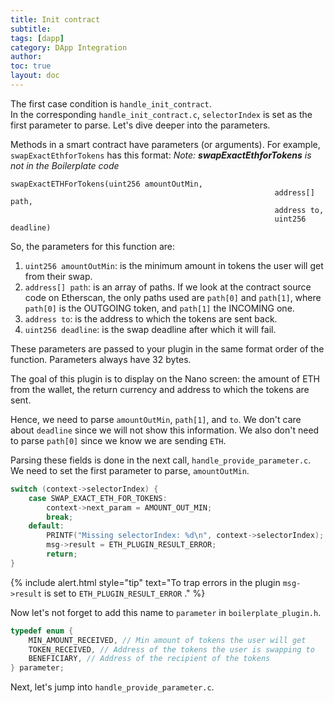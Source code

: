 ```yaml
---
title: Init contract
subtitle:
tags: [dapp]
category: DApp Integration
author:
toc: true
layout: doc
---
```


The first case condition is `handle_init_contract`.  
In the corresponding `handle_init_contract.c`, `selectorIndex` is set as the first parameter to parse. Let's dive deeper into the parameters.

Methods in a smart contract have parameters (or arguments). For example, `swapExactEthforTokens` has this format:
*Note: **swapExactEthforTokens** is not in the Boilerplate code*
```
swapExactETHForTokens(uint256 amountOutMin,
                                                           address[] path,
                                                           address to,
                                                           uint256 deadline)
```

So, the parameters for this function are:
1. `uint256 amountOutMin`: is the minimum amount in tokens the user will get from their swap.
2. `address[] path`: is an array of paths. If we look at the contract source code on Etherscan, the only paths used are `path[0]` and `path[1]`, where `path[0]` is the OUTGOING token, and `path[1]` the INCOMING one.
3. `address to`: is the address to which the tokens are sent back.
4. `uint256 deadline`: is the swap deadline after which it will fail.

These parameters are passed to your plugin in the same format order of the function. Parameters always have 32 bytes. 

The goal of this plugin is to display on the Nano screen: the amount of ETH from the wallet, the return currency and address to which the tokens are sent.

Hence, we need to parse `amountOutMin`, `path[1]`, and `to`. We don't care about `deadline` since we will not show this information. We also don't need to parse `path[0]` since we know we are sending `ETH`.

Parsing these fields is done in the next call, `handle_provide_parameter.c`. We need to set the first parameter to parse, `amountOutMin`.

```c
switch (context->selectorIndex) {
    case SWAP_EXACT_ETH_FOR_TOKENS:
        context->next_param = AMOUNT_OUT_MIN;
        break;
    default:
        PRINTF("Missing selectorIndex: %d\n", context->selectorIndex);
        msg->result = ETH_PLUGIN_RESULT_ERROR;
        return;
}
```

<!--  -->
{% include alert.html style="tip" text="To trap errors in the plugin <code>msg->result</code> is set to <code>ETH_PLUGIN_RESULT_ERROR</code>
." %}
<!--  -->

Now let's not forget to add this name to `parameter` in `boilerplate_plugin.h`.

```c
typedef enum {
    MIN_AMOUNT_RECEIVED, // Min amount of tokens the user will get
    TOKEN_RECEIVED, // Address of the tokens the user is swapping to
    BENEFICIARY, // Address of the recipient of the tokens
} parameter;
```

Next, let's jump into `handle_provide_parameter.c`.



